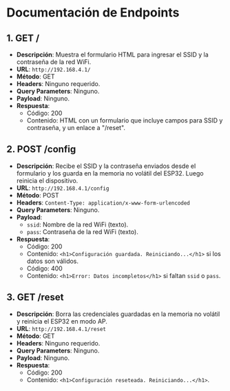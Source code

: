 # Documentación de Endpoints

## 1. GET /
- **Descripción**: Muestra el formulario HTML para ingresar el SSID y la contraseña de la red WiFi.
- **URL**: `http://192.168.4.1/`
- **Método**: GET
- **Headers**: Ninguno requerido.
- **Query Parameters**: Ninguno.
- **Payload**: Ninguno.
- **Respuesta**:
  - Código: 200
  - Contenido: HTML con un formulario que incluye campos para SSID y contraseña, y un enlace a "/reset".

## 2. POST /config
- **Descripción**: Recibe el SSID y la contraseña enviados desde el formulario y los guarda en la memoria no volátil del ESP32. Luego reinicia el dispositivo.
- **URL**: `http://192.168.4.1/config`
- **Método**: POST
- **Headers**: `Content-Type: application/x-www-form-urlencoded`
- **Query Parameters**: Ninguno.
- **Payload**: 
  - `ssid`: Nombre de la red WiFi (texto).
  - `pass`: Contraseña de la red WiFi (texto).
- **Respuesta**:
  - Código: 200
  - Contenido: `<h1>Configuración guardada. Reiniciando...</h1>` si los datos son válidos.
  - Código: 400
  - Contenido: `<h1>Error: Datos incompletos</h1>` si faltan `ssid` o `pass`.

## 3. GET /reset
- **Descripción**: Borra las credenciales guardadas en la memoria no volátil y reinicia el ESP32 en modo AP.
- **URL**: `http://192.168.4.1/reset`
- **Método**: GET
- **Headers**: Ninguno requerido.
- **Query Parameters**: Ninguno.
- **Payload**: Ninguno.
- **Respuesta**:
  - Código: 200
  - Contenido: `<h1>Configuración reseteada. Reiniciando...</h1>`.
